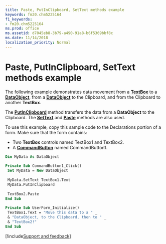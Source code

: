 ```yaml
---
title: Paste, PutInClipboard, SetText methods example
keywords: fm20.chm5225164
f1_keywords:
- fm20.chm5225164
ms.prod: office
ms.assetid: d7045eb8-3b79-a490-91a8-b6f5369bbf8c
ms.date: 11/14/2018
localization_priority: Normal
---
```



# Paste, PutInClipboard, SetText methods example

The following example demonstrates data movement from a **[TextBox](textbox-control.md)** to a **[DataObject](dataobject-object.md)**, from a **[DataObject](dataobject-object.md)** to the Clipboard, and from the Clipboard to another **TextBox**. 

The **[PutInClipboard](putinclipboard-method.md)** method transfers the data from a **DataObject** to the Clipboard. The **[SetText](settext-method.md)** and **[Paste](paste-method-microsoft-forms.md)** methods are also used.

To use this example, copy this sample code to the Declarations portion of a form. Make sure that the form contains:

- Two **TextBox** controls named TextBox1 and TextBox2.  
- A **[CommandButton](commandbutton-control.md)** named CommandButton1.
    
```vb
Dim MyData As DataObject 
 
Private Sub CommandButton1_Click() 
 Set MyData = New DataObject 
 
 MyData.SetText TextBox1.Text 
 MyData.PutInClipboard 
 
 TextBox2.Paste 
End Sub 
 
Private Sub UserForm_Initialize() 
 TextBox1.Text = "Move this data to a " _ 
 & "DataObject, to the Clipboard, then to " _ 
 & "TextBox2!" 
End Sub
```

[!include[Support and feedback](~/includes/feedback-boilerplate.md)]

